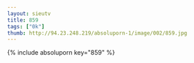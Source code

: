 ```yaml
--- 
layout: sieutv
title: 859
tags: ["0k"]
thumb: http://94.23.248.219/absoluporn-1/image/002/859.jpg
---
```

{% include absoluporn key="859" %} 
